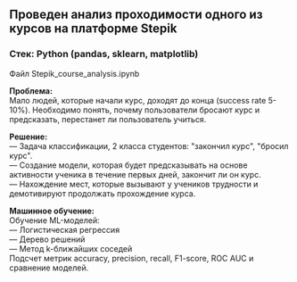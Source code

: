 ## Проведен анализ проходимости одного из курсов на платформе Stepik   
### Стек: Python (pandas, sklearn, matplotlib)
Файл Stepik_course_analysis.ipynb

**Проблема:**  
Мало людей, которые начали курс, доходят до конца (success rate 5-10%). Необходимо понять, почему пользователи бросают курс и предсказать, перестанет ли пользователь учиться.  
  
**Решение:**  
— Задача классификации, 2 класса студентов: "закончил курс", "бросил курс".  
— Создание модели, которая будет предсказывать на основе активности ученика в течение первых дней, закончит ли он курс.  
— Нахождение мест, которые вызывают у учеников трудности и демотивируют продолжать прохождение курса.   

**Машинное обучение:**  
Обучение ML-моделей:  
— Логистическая регрессия  
— Дерево решений  
— Метод k-ближайших соседей  
Подсчет метрик accuracy, precision, recall, F1-score, ROC AUC и сравнение моделей.
